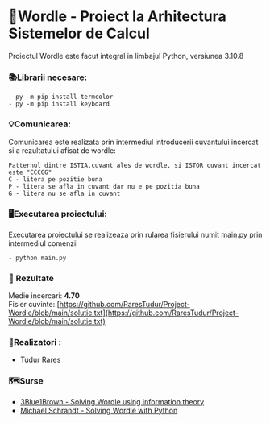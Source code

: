 # 🦆Wordle - Proiect la Arhitectura Sistemelor de Calcul
Proiectul Wordle este facut integral in limbajul Python, versiunea 3.10.8

### 📚Librarii necesare:
```
- py -m pip install termcolor
- py -m pip install keyboard
```

### 💡Comunicarea:
Comunicarea este realizata prin intermediul introducerii cuvantului incercat si a rezultatului afisat de wordle:
```
Patternul dintre ISTIA,cuvant ales de wordle, si ISTOR cuvant incercat este "CCCGG"
C - litera pe pozitie buna
P - litera se afla in cuvant dar nu e pe pozitia buna
G - litera nu se afla in cuvant
```

### 🖥️Executarea proiectului:
Executarea proiectului se realizeaza prin rularea fisierului numit main.py prin intermediul comenzii
```
- python main.py
```

### :memo: Rezultate
Medie incercari: **4.70**\
Fisier cuvinte: [https://github.com/RaresTudur/Project-Wordle/blob/main/solutie.txt](https://github.com/RaresTudur/Project-Wordle/blob/main/solutie.txt)

### 👥Realizatori :
- Tudur Rares

### 🗺️Surse
 - [3Blue1Brown - Solving Wordle using information theory](https://www.youtube.com/watch?v=v68zYyaEmEA&ab_channel=3Blue1Brown)
 - [Michael Schrandt - Solving Wordle with Python](https://www.youtube.com/watch?v=7Kfg5-JlA30&t=2247s&ab_channel=MichaelSchrandt)

